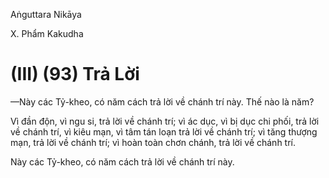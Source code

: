 Aṅguttara Nikāya

X. Phẩm Kakudha

# (III) (93) Trả Lời

—Này các Tỷ-kheo, có năm cách trả lời về chánh trí này. Thế nào là năm?

Vì đần độn, vì ngu si, trả lời về chánh trí; vì ác dục, vì bị dục chi phối, trả lời về chánh trí, vì kiêu mạn, vì tâm tán loạn trả lời về chánh trí; vì tăng thượng mạn, trả lời về chánh trí; vì hoàn toàn chơn chánh, trả lời về chánh trí.

Này các Tỷ-kheo, có năm cách trả lời về chánh trí này.

